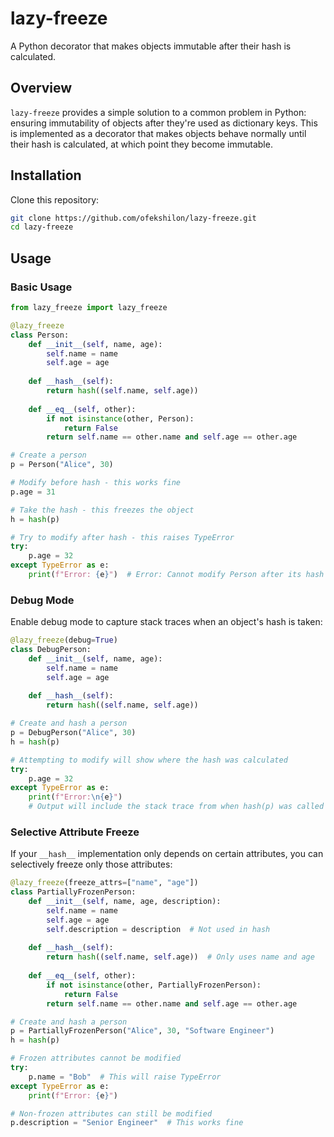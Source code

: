 # lazy-freeze

A Python decorator that makes objects immutable after their hash is calculated.

## Overview

`lazy-freeze` provides a simple solution to a common problem in Python: ensuring immutability of objects after they're used as dictionary keys. This is implemented as a decorator that makes objects behave normally until their hash is calculated, at which point they become immutable.

## Installation

Clone this repository:

```bash
git clone https://github.com/ofekshilon/lazy-freeze.git
cd lazy-freeze
```

## Usage

### Basic Usage

```python
from lazy_freeze import lazy_freeze

@lazy_freeze
class Person:
    def __init__(self, name, age):
        self.name = name
        self.age = age
        
    def __hash__(self):
        return hash((self.name, self.age))
    
    def __eq__(self, other):
        if not isinstance(other, Person):
            return False
        return self.name == other.name and self.age == other.age

# Create a person
p = Person("Alice", 30)

# Modify before hash - this works fine
p.age = 31

# Take the hash - this freezes the object
h = hash(p)

# Try to modify after hash - this raises TypeError
try:
    p.age = 32
except TypeError as e:
    print(f"Error: {e}")  # Error: Cannot modify Person after its hash has been taken
```

### Debug Mode

Enable debug mode to capture stack traces when an object's hash is taken:

```python
@lazy_freeze(debug=True)
class DebugPerson:
    def __init__(self, name, age):
        self.name = name
        self.age = age
        
    def __hash__(self):
        return hash((self.name, self.age))

# Create and hash a person
p = DebugPerson("Alice", 30)
h = hash(p)

# Attempting to modify will show where the hash was calculated
try:
    p.age = 32
except TypeError as e:
    print(f"Error:\n{e}")
    # Output will include the stack trace from when hash(p) was called
```

### Selective Attribute Freeze

If your `__hash__` implementation only depends on certain attributes, you can selectively freeze only those attributes:

```python
@lazy_freeze(freeze_attrs=["name", "age"])
class PartiallyFrozenPerson:
    def __init__(self, name, age, description):
        self.name = name
        self.age = age
        self.description = description  # Not used in hash
        
    def __hash__(self):
        return hash((self.name, self.age))  # Only uses name and age
    
    def __eq__(self, other):
        if not isinstance(other, PartiallyFrozenPerson):
            return False
        return self.name == other.name and self.age == other.age

# Create and hash a person
p = PartiallyFrozenPerson("Alice", 30, "Software Engineer")
h = hash(p)

# Frozen attributes cannot be modified
try:
    p.name = "Bob"  # This will raise TypeError
except TypeError as e:
    print(f"Error: {e}")

# Non-frozen attributes can still be modified
p.description = "Senior Engineer"  # This works fine
```
